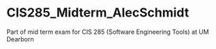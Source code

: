 # CIS285_Midterm_AlecSchmidt
Part of mid term exam for CIS 285 (Software Engineering Tools) at UM Dearborn
